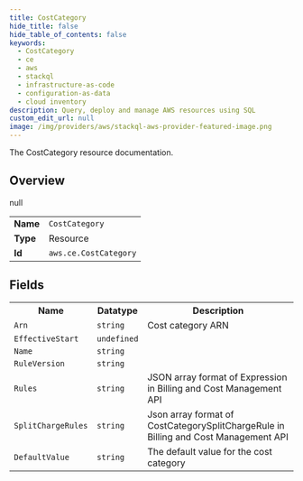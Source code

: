 ```yaml
---
title: CostCategory
hide_title: false
hide_table_of_contents: false
keywords:
  - CostCategory
  - ce
  - aws
  - stackql
  - infrastructure-as-code
  - configuration-as-data
  - cloud inventory
description: Query, deploy and manage AWS resources using SQL
custom_edit_url: null
image: /img/providers/aws/stackql-aws-provider-featured-image.png
---
```

The CostCategory resource documentation.

## Overview
<table><tbody>
<tr><td><b>Name</b></td><td><code>CostCategory</code></td></tr>
<tr><td><b>Type</b></td><td>Resource</td></tr>
null
<tr><td><b>Id</b></td><td><code>aws.ce.CostCategory</code></td></tr>
</tbody></table>

## Fields
<table><tbody>
<tr><th>Name</th><th>Datatype</th><th>Description</th></tr>
<tr><td><code>Arn</code></td><td><code>string</code></td><td>Cost category ARN</td></tr><tr><td><code>EffectiveStart</code></td><td><code>undefined</code></td><td></td></tr><tr><td><code>Name</code></td><td><code>string</code></td><td></td></tr><tr><td><code>RuleVersion</code></td><td><code>string</code></td><td></td></tr><tr><td><code>Rules</code></td><td><code>string</code></td><td>JSON array format of Expression in Billing and Cost Management API</td></tr><tr><td><code>SplitChargeRules</code></td><td><code>string</code></td><td>Json array format of CostCategorySplitChargeRule in Billing and Cost Management API</td></tr><tr><td><code>DefaultValue</code></td><td><code>string</code></td><td>The default value for the cost category</td></tr>
</tbody></table>